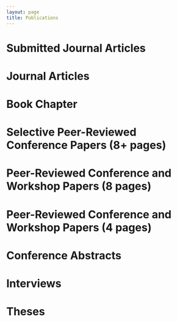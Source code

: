 ```yaml
---
layout: page
title: Publications
---
```


# Submitted Journal Articles

# Journal Articles

# Book Chapter

# Selective Peer-Reviewed Conference Papers (8+ pages)

# Peer-Reviewed Conference and Workshop Papers (8 pages)

# Peer-Reviewed Conference and Workshop Papers (4 pages)

# Conference Abstracts

# Interviews

# Theses

